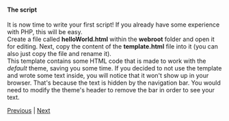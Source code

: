 #### The script
It is now time to write your first script! If you already have some experience with PHP, this will be easy.<br/>
Create a file called **helloWorld.html** within the **webroot** folder and open it for editing. Next, copy the content of the **template.html** file into it (you can also just copy the file and rename it). <br/>
This template contains some HTML code that is made to work with the *default* theme, saving you some time. If you decided to not use the template and wrote some text inside, you will notice that it won't show up in your browser. That's because the text is hidden by the navigation bar. You would need to modify the theme's header to remove the bar in order to see your text.<br/>

[Previous](./Page01-WritingYourFirstScript) | [Next](./Page03-SettingATitle)